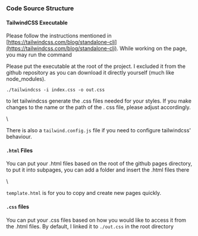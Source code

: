### Code Source Structure

#### TailwindCSS Executable
Please follow the instructions mentioned in [https://tailwindcss.com/blog/standalone-cli](https://tailwindcss.com/blog/standalone-cli). While working on the page, you may run the command

Please put the executable at the root of the project. I excluded it from the github repository as you can download it directly yourself (much like node_modules).


```
./tailwindcss -i index.css -o out.css
```

to let tailwindcss generate the .css files needed for your styles. If you make changes to the name or the path of the .
css file, please adjust accordingly.

\\

There is also a `tailwind.config.js` file if you need to configure tailwindcss' behaviour.

#### `.html` Files
You can put your .html files based on the root of the github pages directory, to put it into subpages, you can add a folder and insert the .html files there

\\

`template.html` is for you to copy and create new pages quickly.

#### `.css` files
You can put your .css files based on how you would like to access it from the .html files. By default, I linked it to `./out.css` in the root directory